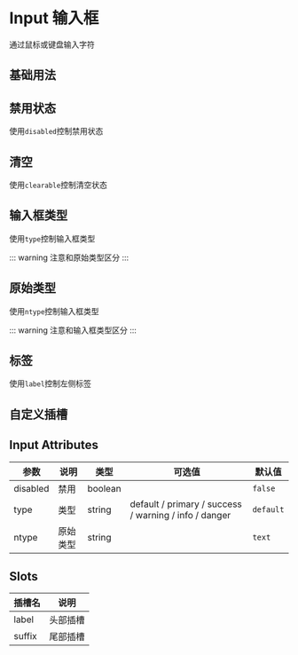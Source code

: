 # Input 输入框

通过鼠标或键盘输入字符

## 基础用法

<demo src="../../components/form/input/input.vue"></demo>

## 禁用状态

使用`disabled`控制禁用状态

<demo src="../../components/form/input/input-disabled.vue"></demo>

## 清空

使用`clearable`控制清空状态

<demo src="../../components/form/input/input-clearable.vue"></demo>


## 输入框类型

使用`type`控制输入框类型 

<demo src="../../components/form/input/input-type.vue"></demo>

::: warning
注意和原始类型区分
:::

## 原始类型

使用`ntype`控制输入框类型 

<demo src="../../components/form/input/input-ntype.vue"></demo>

::: warning
注意和输入框类型区分
:::

## 标签

使用`label`控制左侧标签

<demo src="../../components/form/input/input-label.vue"></demo>

## 自定义插槽

<demo src="../../components/form/input/input-custom.vue"></demo>



## Input Attributes

| 参数     | 说明     | 类型    | 可选值                                                | 默认值    |
| -------- | -------- | ------- | ----------------------------------------------------- | --------- |
| disabled | 禁用     | boolean |                                                       | `false`   |
| type     | 类型     | string  | default / primary / success / warning / info / danger | `default` |
| ntype    | 原始类型 | string  |                                                       | `text`    |

## Slots 

| 插槽名 | 说明     |
| ------ | -------- |
| label  | 头部插槽 |
| suffix | 尾部插槽 |
